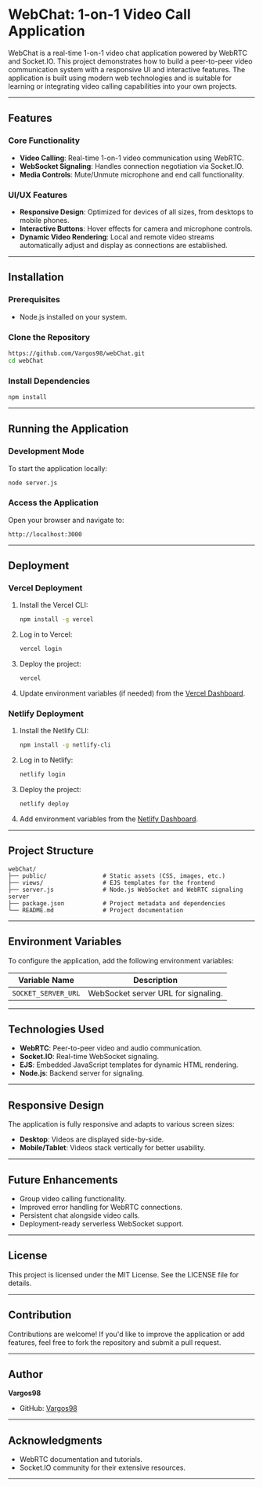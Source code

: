 # WebChat: 1-on-1 Video Call Application

WebChat is a real-time 1-on-1 video chat application powered by WebRTC and Socket.IO. This project demonstrates how to build a peer-to-peer video communication system with a responsive UI and interactive features. The application is built using modern web technologies and is suitable for learning or integrating video calling capabilities into your own projects.

---

## Features

### Core Functionality
- **Video Calling**: Real-time 1-on-1 video communication using WebRTC.
- **WebSocket Signaling**: Handles connection negotiation via Socket.IO.
- **Media Controls**: Mute/Unmute microphone and end call functionality.

### UI/UX Features
- **Responsive Design**: Optimized for devices of all sizes, from desktops to mobile phones.
- **Interactive Buttons**: Hover effects for camera and microphone controls.
- **Dynamic Video Rendering**: Local and remote video streams automatically adjust and display as connections are established.

---

## Installation

### Prerequisites
- Node.js installed on your system.

### Clone the Repository
```bash
https://github.com/Vargos98/webChat.git
cd webChat
```

### Install Dependencies
```bash
npm install
```

---

## Running the Application

### Development Mode
To start the application locally:
```bash
node server.js
```

### Access the Application
Open your browser and navigate to:
```
http://localhost:3000
```

---

## Deployment

### Vercel Deployment
1. Install the Vercel CLI:
   ```bash
   npm install -g vercel
   ```
2. Log in to Vercel:
   ```bash
   vercel login
   ```
3. Deploy the project:
   ```bash
   vercel
   ```
4. Update environment variables (if needed) from the [Vercel Dashboard](https://vercel.com/dashboard).

### Netlify Deployment
1. Install the Netlify CLI:
   ```bash
   npm install -g netlify-cli
   ```
2. Log in to Netlify:
   ```bash
   netlify login
   ```
3. Deploy the project:
   ```bash
   netlify deploy
   ```
4. Add environment variables from the [Netlify Dashboard](https://app.netlify.com/).

---

## Project Structure
```
webChat/
├── public/                # Static assets (CSS, images, etc.)
├── views/                 # EJS templates for the frontend
├── server.js              # Node.js WebSocket and WebRTC signaling server
├── package.json           # Project metadata and dependencies
└── README.md              # Project documentation
```

---

## Environment Variables
To configure the application, add the following environment variables:

| Variable Name         | Description                          |
|-----------------------|--------------------------------------|
| `SOCKET_SERVER_URL`   | WebSocket server URL for signaling.  |

---

## Technologies Used
- **WebRTC**: Peer-to-peer video and audio communication.
- **Socket.IO**: Real-time WebSocket signaling.
- **EJS**: Embedded JavaScript templates for dynamic HTML rendering.
- **Node.js**: Backend server for signaling.

---

## Responsive Design
The application is fully responsive and adapts to various screen sizes:
- **Desktop**: Videos are displayed side-by-side.
- **Mobile/Tablet**: Videos stack vertically for better usability.

---

## Future Enhancements
- Group video calling functionality.
- Improved error handling for WebRTC connections.
- Persistent chat alongside video calls.
- Deployment-ready serverless WebSocket support.

---

## License
This project is licensed under the MIT License. See the LICENSE file for details.

---

## Contribution
Contributions are welcome! If you'd like to improve the application or add features, feel free to fork the repository and submit a pull request.

---

## Author
**Vargos98**
- GitHub: [Vargos98](https://github.com/Vargos98)

---

## Acknowledgments
- WebRTC documentation and tutorials.
- Socket.IO community for their extensive resources.

---
